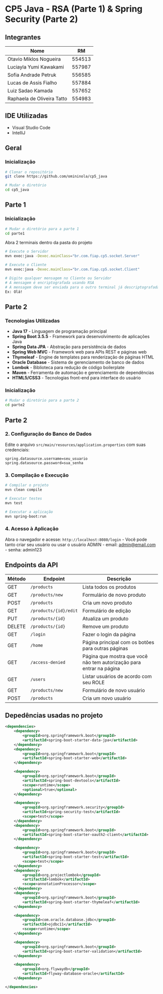 # CP5 Java - RSA (Parte 1) & Spring Security (Parte 2)

## Integrantes

| Nome |  RM  |
| ---- | :--: |
| Otavio Miklos Nogueira | 554513 |
| Luciayla Yumi Kawakami | 557987 |
| Sofia Andrade Petruk | 556585 |
| Lucas de Assis Fialho | 557884 |
| Luiz Sadao Kamada | 557652 |
| Raphaela de Oliveira Tatto | 554983 |

## IDE Utilizadas

- Visual Studio Code
- IntelliJ

## Geral

### Inicialização

```bash
# Clonar o repositório
git clone https://github.com/omininola/cp5_java

# Mudar o diretório
cd cp5_java
```

## Parte 1

### Inicialização

```bash
# Mudar o diretório para a parte 1
cd parte1
```

Abra 2 terminais dentro da pasta do projeto

```bash
# Execute o Servidor
mvn exec:java -Dexec.mainClass="br.com.fiap.cp5.socket.Server"

# Execute o Cliente
mvn exec:java -Dexec.mainClass="br.com.fiap.cp5.socket.Client"

# Digite qualquer mensagem no Cliente ou Servidor
# A mensagem é encriptografada usando RSA
# A mensagem deve ser enviada para o outro terminal já descriptografada
Ex: Olá!
```

## Parte 2

### Tecnologias Utilizadas

- **Java 17** - Linguagem de programação principal
- **Spring Boot 3.5.5** - Framework para desenvolvimento de aplicações Java
- **Spring Data JPA** - Abstração para persistência de dados
- **Spring Web MVC** - Framework web para APIs REST e páginas web
- **Thymeleaf** - Engine de templates para renderização de páginas HTML
- **Oracle Database** - Sistema de gerenciamento de banco de dados
- **Lombok** - Biblioteca para redução de código boilerplate
- **Maven** - Ferramenta de automação e gerenciamento de dependências
- **HTML5/CSS3** - Tecnologias front-end para interface do usuário

### Inicialização

```bash
# Mudar o diretório para a parte 2
cd parte2
```

## Parte 2

### 2. Configuração do Banco de Dados
Edite o arquivo `src/main/resources/application.properties` com suas credenciais:
```properties
spring.datasource.username=seu_usuario
spring.datasource.password=sua_senha
```

### 3. Compilação e Execução
```bash
# Compilar o projeto
mvn clean compile

# Executar testes
mvn test

# Executar a aplicação
mvn spring-boot:run
```

### 4. Acesso à Aplicação
Abra o navegador e acesse: `http://localhost:8080/login`
    - Você pode tanto criar seu usuário ou usar o usuário ADMIN
      - email: admin@email.com
      - senha: admin123

## Endpoints da API

| Método | Endpoint | Descrição |
|--------|----------|-----------|
| GET | `/products` | Lista todos os produtos |
| GET | `/products/new` | Formulário de novo produto |
| POST | `/products` | Cria um novo produto |
| GET | `/products/{id}/edit` | Formulário de edição |
| PUT | `/products/{id}` | Atualiza um produto |
| DELETE | `/products/{id}` | Remove um produto |
| GET | `/login` | Fazer o login da página |
| GET | `/home` | Página principal com os botões para outras páginas |
| GET | `/access-denied` | Página que mostra que você não tem autorização para entrar na página|
| GET | `/users` | Listar usuários de acordo com seu ROLE|
| GET | `/products/new` | Formulário de novo usuário |
| POST | `/products` | Cria um novo usuário |

## Depedências usadas no projeto

```xml
<dependencies>
    <dependency>
        <groupId>org.springframework.boot</groupId>
        <artifactId>spring-boot-starter-data-jpa</artifactId>
    </dependency>
    <dependency>
        <groupId>org.springframework.boot</groupId>
        <artifactId>spring-boot-starter-web</artifactId>
    </dependency>

    <dependency>
        <groupId>org.springframework.boot</groupId>
        <artifactId>spring-boot-devtools</artifactId>
        <scope>runtime</scope>
        <optional>true</optional>
    </dependency>

    <dependency>
        <groupId>org.springframework.security</groupId>
        <artifactId>spring-security-test</artifactId>
        <scope>test</scope>
    </dependency>
    <dependency>
        <groupId>org.springframework.boot</groupId>
        <artifactId>spring-boot-starter-oauth2-client</artifactId>
    </dependency>

    <dependency>
        <groupId>org.springframework.boot</groupId>
        <artifactId>spring-boot-starter-test</artifactId>
        <scope>test</scope>
    </dependency>
    <dependency>
        <groupId>org.projectlombok</groupId>
        <artifactId>lombok</artifactId>
        <scope>annotationProcessor</scope>
    </dependency>
    <dependency>
        <groupId>org.springframework.boot</groupId>
        <artifactId>spring-boot-starter-thymeleaf</artifactId>
    </dependency>

    <dependency>
        <groupId>com.oracle.database.jdbc</groupId>
        <artifactId>ojdbc11</artifactId>
        <scope>runtime</scope>
    </dependency>

    <dependency>
        <groupId>org.springframework.boot</groupId>
        <artifactId>spring-boot-starter-validation</artifactId>
    </dependency>

    <dependency>
        <groupId>org.flywaydb</groupId>
        <artifactId>flyway-database-oracle</artifactId>
    </dependency>

</dependencies>
```
